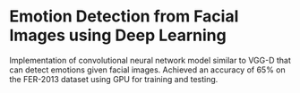 # Emotion Detection from Facial Images using Deep Learning

Implementation of convolutional neural network model similar to VGG-D that can detect emotions given facial images. Achieved an accuracy of 65% on the FER-2013 dataset using GPU for training and testing.
